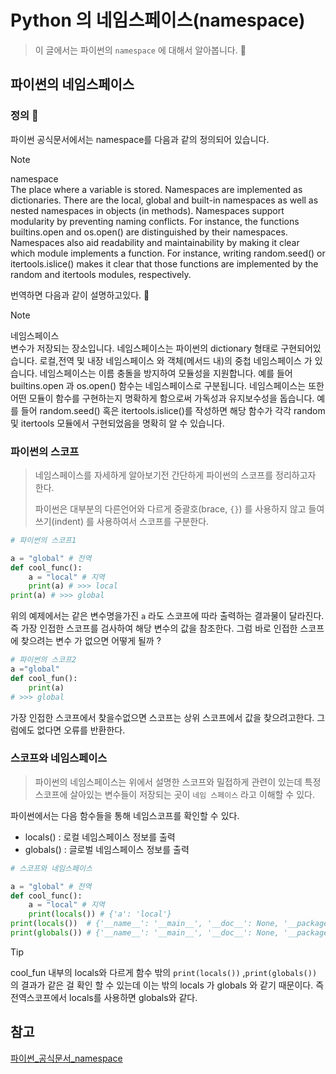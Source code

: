 # Python 의 네임스페이스(namespace)

> 이 글에서는 파이썬의 `namespace` 에 대해서 알아봅니다. 🥕

## 파이썬의 네임스페이스

### 정의 🤔

파이썬 공식문서에서는 namespace를 다음과 같의 정의되어 있습니다.

> [!NOTE]
> namespace  
> The place where a variable is stored. Namespaces are implemented as dictionaries. There are the local, global and built-in namespaces as well as nested namespaces in objects (in methods). Namespaces support modularity by preventing naming conflicts. For instance, the functions builtins.open and os.open() are distinguished by their namespaces. Namespaces also aid readability and maintainability by making it clear which module implements a function. For instance, writing random.seed() or itertools.islice() makes it clear that those functions are implemented by the random and itertools modules, respectively.

번역하면 다음과 같이 설명하고있다. 👀

> [!NOTE]
> 네임스페이스  
> 변수가 저장되는 장소입니다. 네임스페이스는 파이썬의 dictionary 형태로 구현되어있습니다.
> 로컬,전역 및 내장 네임스페이스 와 객체(메서드 내)의 중첩 네임스페이스 가 있습니다.
> 네임스페이스는 이름 충돌을 방지하여 모듈성을 지원합니다. 예를 들어 builtins.open 과 os.open() 함수는 네임스페이스로 구분됩니다. 네임스페이스는 또한 어떤 모듈이 함수를 구현하는지 명확하게 함으로써 가독성과 유지보수성을 돕습니다. 예를 들어 random.seed() 혹은 itertools.islice()를 작성하면 해당 함수가 각각 random 및 itertools 모듈에서 구현되었음을 명확히 알 수 있습니다.

### 파이썬의 스코프

> 네임스페이스를 자세하게 알아보기전 간단하게 파이썬의 스코프를 정리하고자 한다.
>
> 파이썬은 대부분의 다른언어와 다르게 중괄호(brace, `{}`) 를 사용하지 않고 들여쓰기(indent) 를 사용하여서 스코프를 구분한다.

```python
# 파이썬의 스코프1

a = "global" # 전역
def cool_func():
    a = "local" # 지역
    print(a) # >>> local
print(a) # >>> global
```

위의 예제에서는 같은 변수명을가진 `a` 라도 스코프에 따라 출력하는 결과물이 달라진다.
즉 가장 인접한 스코프를 검사하여 해당 변수의 값을 참조한다. 그럼 바로 인접한 스코프에 찾으려는 변수 가 없으면 어떻게 될까 ?

```python
# 파이썬의 스코프2
a ="global"
def cool_fun():
    print(a)
# >>> global
```

가장 인접한 스코프에서 찾을수없으면 스코프는 상위 스코프에서 값을 찾으려고한다. 그럼에도 없다면 오류를 반환한다.

### 스코프와 네임스페이스

> 파이썬의 네임스페이스는 위에서 설명한 스코프와 밀접하게 관련이 있는데 특정 스코프에 살아있는 변수들이 저장되는 곳이 `네임 스페이스` 라고 이해할 수 있다.

파이썬에서는 다음 함수들을 통해 네임스코프를 확인할 수 있다.

- locals() : 로컬 네임스페이스 정보를 출력
- globals() : 글로벌 네임스페이스 정보를 출력

```python
# 스코프와 네임스페이스

a = "global" # 전역
def cool_func():
    a = "local" # 지역
    print(locals()) # {'a': 'local'}
print(locals())  # {'__name__': '__main__', '__doc__': None, '__package__': '' ...
print(globals()) # {'__name__': '__main__', '__doc__': None, '__package__': '', ...
```

> [!TIP]
> cool_fun 내부의 locals와 다르게 함수 밖의 `print(locals())` ,`print(globals())` 의 결과가 같은 걸 확인 할 수 있는데 이는 밖의 locals 가 globals 와 같기 때문이다. 즉 전역스코프에서 locals를 사용하면 globals와 같다.

## 참고

[파이썬\_공식문서\_namespace]()
